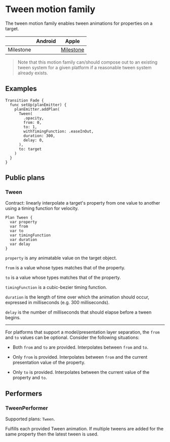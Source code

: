 # Tween motion family

The tween motion family enables tween animations for properties on a target.

|  | Android | Apple |
| --- | --- | --- |
| Milestone | &nbsp; | [Milestone](https://github.com/material-motion/material-motion-family-coreanimation-swift/milestone/2) |

> Note that this motion family can/should compose out to an existing tween system for a given platform if a reasonable tween system already exists.

## Examples

```
Transition Fade {
  func setUp(planEmitter) {
    planEmitter.addPlan(
      Tween(
        .opacity, 
        from: 0, 
        to: 1, 
        withTimingFunction: .easeInOut, 
        duration: 300, 
        delay: 0,
      ), 
      to: target
    )
  }
}
```

## Public plans

### Tween

Contract: linearly interpolate a target's property from one value to another using a timing function for velocity.

```
Plan Tween {
  var property
  var from
  var to
  var timingFunction
  var duration
  var delay
}
```

`property` is any animatable value on the target object.

`from` is a value whose types matches that of the property.

`to` is a value whose types matches that of the property.

`timingFunction` is a cubic-bezier timing function.

`duration` is the length of time over which the animation should occur, expressed in milliseconds (e.g. 300 milliseconds).

`delay` is the number of milliseconds that should elapse before a tween begins.

-----

For platforms that support a model/presentation layer separation, the `from` and `to` values can be optional. Consider the following situations:

* Both `from` and `to` are provided. Interpolates between `from` and `to`.

* Only `from` is provided. Interpolates between `from` and the current presentation value of the property.

* Only `to` is provided. Interpolates between the current value of the property and `to`.


## Performers

### TweenPerformer

Supported plans: `Tween`.

Fulfills each provided Tween animation. If multiple tweens are added for the same property then the latest tween is used.

